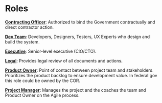 # Roles

**[Contracting Officer](contracting_officer.md)**: Authorized to bind the Government contractually and direct contractor action.

**[Dev Team](dev-team.md)**: Developers, Designers, Testers, UX Experts who design and build the system.

**[Executive](executive.md)**: Senior-level executive (CIO/CTO).

**[Legal](interface.md)**: Provides legal review of all documents and actions.

**[Product Owner](product_owner.md)**: Point of contact between project team and stakeholders. Prioritizes the product backlog to ensure development value. In federal gov this role could be owned by the COR.

**[Project Manager](project_manager.md)**: Manages the project and the coaches the team and Product Owner on the Agile process.